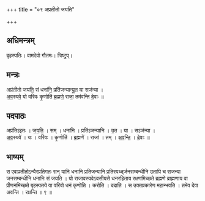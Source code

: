 +++
title = "०९ अप्रतीतो जयति"

+++
## अधिमन्त्रम्
बृहस्पतिः। वामदेवो गौतमः। त्रिष्टुप्।

## मन्त्रः
अप्र॑तीतो जयति॒ सं धना॑नि॒ प्रति॑जन्यान्यु॒त या सज॑न्या ।  
अ॒व॒स्यवे॒ यो वरि॑वः कृ॒णोति॑ ब्र॒ह्मणे॒ राजा॒ तम॑वन्ति दे॒वाः ॥

## पदपाठः
अप्र॑तिऽइतः । ज॒य॒ति॒ । सम् । धना॑नि । प्रति॑ऽजन्यानि । उ॒त । या । सऽज॑न्या ।  
अ॒व॒स्यवे॑ । यः । वरि॑वः । कृ॒णोति॑ । ब्र॒ह्मणे॑ । राजा॑ । तम् । अ॒व॒न्ति॒ । दे॒वाः ॥

## भाष्यम्
स एवाप्रतीतोऽन्यैरप्रतिगतः सन् यानि धनानि प्रतिजन्यानि प्रतिस्पर्थ्द्जनसम्बन्धीनि उतापि च सजन्या जनसम्बन्धीनि धनानि सं जयति । यो राजावस्यवेऽवसीयसे धनरहिताय रक्षणमिच्छते ब्रह्मणे ब्राह्मणाय वा प्रीणनमिच्छते बृहस्पतये वा वरिवो धनं कृणोति । करोति । ददाति । स उक्तप्रकारेण महान्भवति । तमेव देवा अवन्ति । रक्षन्ति ॥ ९ ॥